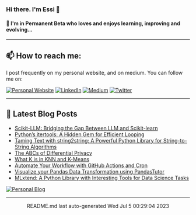 <!-- ![Build README](https://github.com/e-alizadeh/e-alizadeh/workflows/Build%20README/badge.svg) -->

### Hi there. I'm Essi 👋

<!--
**e-alizadeh/e-alizadeh** is a ✨ _special_ ✨ repository because its `README.md` (this file) appears on your GitHub profile.

Here are some ideas to get you started:

- 🌱 I’m currently learning ...
- 👯 I’m looking to collaborate on ...
- 🤔 I’m looking for help with ...
- 💬 Ask me about ...
- 📫 How to reach me: ...
- 😄 Pronouns: ...
- ⚡ Fun fact: ...
-->

#### 🌱 I'm in Permanent Beta who loves and enjoys learning, improving and evolving...

<!--
- 🔭 I’m currently working on two Python packages [PyPocket](https://github.com/e-alizadeh/PyPocket) and [CallGraph4Py](https://github.com/e-alizadeh/pycallgraph).
-->

---
## 📫 How to reach me:
I post frequently on my personal website, and on medium. You can follow me on:

<a href="https://ealizadeh.com" target="_blank"><img alt="Personal Website" src="https://img.shields.io/badge/Personal%20Website-%2312100E.svg?&style=for-the-badge&logoColor=white" /></a>
<a href="https://www.linkedin.com/in/alizadehesmaeil/" target="_blank"><img alt="LinkedIn" src="https://img.shields.io/badge/linkedin-%230077B5.svg?&style=for-the-badge&logo=linkedin&logoColor=white" /></a>
<a href="https://medium.com/@ealizadeh" target="_blank"><img alt="Medium" src="https://img.shields.io/badge/medium-%2312100E.svg?&style=for-the-badge&logo=medium&logoColor=white" /></a>
<a href="https://twitter.com/intent/follow?screen_name=es_alizadeh&tw_p=followbutton" target="_blank"><img alt="Twitter" src="https://img.shields.io/badge/twitter-%231DA1F2.svg?&style=for-the-badge&logo=twitter&logoColor=white" /></a>

---

## 📕 Latest Blog Posts
 - [Scikit-LLM: Bridging the Gap Between LLM and Scikit-learn](https://ealizadeh.com/blog/tutorial-scikit-llm/)
 - [Python’s itertools: A Hidden Gem for Efficient Looping](https://ealizadeh.com/blog/itertools/)
 - [Taming Text with string2string: A Powerful Python Library for String-to-String Algorithms](https://ealizadeh.com/blog/tutorial-string2string/)
 - [The ABCs of Differential Privacy](https://ealizadeh.com/blog/abc-of-differential-privacy/)
 - [What K is in KNN and K-Means](https://ealizadeh.com/blog/knn-and-kmeans/)
 - [Automate Your Workflow with GitHub Actions and Cron](https://ealizadeh.com/blog/automate-workflow-github-cron/)
 - [Visualize your Pandas Data Transformation using PandasTutor](https://ealizadeh.com/blog/pandas-tutor-tool/)
 - [MLxtend: A Python Library with Interesting Tools for Data Science Tasks](https://ealizadeh.com/blog/mlxtend-library-for-data-science/)
<space>
 	 <a href="https://ealizadeh.com/blog" target="_blank"><img alt="Personal Blog" src="https://img.shields.io/badge/-Read%20more%20on%20my%20blog-brightgreen?style=for-the-badge" /></a>
<hr>
<div align="center">
README.md last auto-generated Wed Jul  5 00:29:04 2023
</div>
